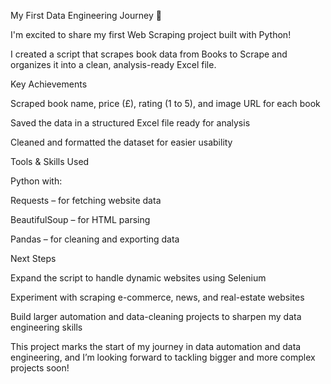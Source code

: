 My First Data Engineering Journey 🚀

I'm excited to share my first Web Scraping project built with Python!

I created a script that scrapes book data from Books to Scrape
 and organizes it into a clean, analysis-ready Excel file.

Key Achievements

Scraped book name, price (£), rating (1 to 5), and image URL for each book

Saved the data in a structured Excel file ready for analysis

Cleaned and formatted the dataset for easier usability

Tools & Skills Used

Python with:

Requests – for fetching website data

BeautifulSoup – for HTML parsing

Pandas – for cleaning and exporting data

Next Steps

Expand the script to handle dynamic websites using Selenium

Experiment with scraping e-commerce, news, and real-estate websites

Build larger automation and data-cleaning projects to sharpen my data engineering skills

This project marks the start of my journey in data automation and data engineering, and I’m looking forward to tackling bigger and more complex projects soon!
